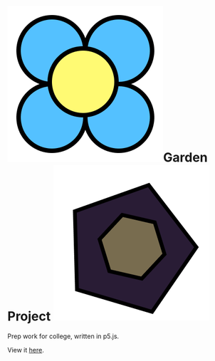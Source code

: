 # ![Cosy Flower](icons/Cosy.png)Garden Project ![Hellish Flower](icons/Hellish.png)
 Prep work for college, written in p5.js.

 View it [here](https://garden-project.tiiny.site/).
